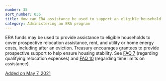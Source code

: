```yaml
---
number: 35
sort_number: 035
title: How can ERA assistance be used to support an eligible household moving to a new home?
category: Administering an ERA program
---
```


ERA funds may be used to provide assistance to eligible households to cover prospective relocation assistance, rent, and utility or home energy costs, including after an eviction. Treasury encourages grantees to provide prospective support to help ensure housing stability. See <a href="#7">FAQ 7</a> (regarding qualifying relocation expenses) and <a href="#10">FAQ 10</a> (regarding time limits on assistance).

<a href="{{ site.baseurl }}/implementation-guidance/changes/" class="era-guidance__datestamp">Added on May 7, 2021</a>